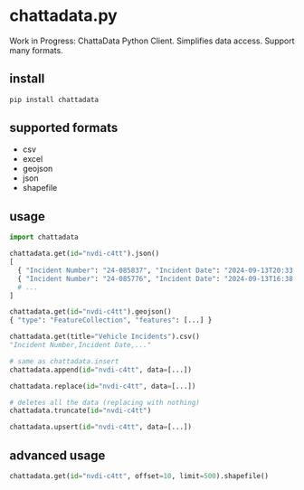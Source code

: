 # chattadata.py
Work in Progress: ChattaData Python Client.  Simplifies data access.  Support many formats.

## install
```sh
pip install chattadata
```

## supported formats
- csv
- excel
- geojson
- json
- shapefile

## usage
```python
import chattadata

chattadata.get(id="nvdi-c4tt").json()
[
  { "Incident Number": "24-085837", "Incident Date": "2024-09-13T20:33:00.000", ... },
  { "Incident Number": "24-085776", "Incident Date": "2024-09-13T16:38:00.000", ... }
  # ...
]

chattadata.get(id="nvdi-c4tt").geojson()
{ "type": "FeatureCollection", "features": [...] }

chattadata.get(title="Vehicle Incidents").csv()
"Incident Number,Incident Date,..."

# same as chattadata.insert
chattadata.append(id="nvdi-c4tt", data=[...])

chattadata.replace(id="nvdi-c4tt", data=[...])

# deletes all the data (replacing with nothing)
chattadata.truncate(id="nvdi-c4tt")

chattadata.upsert(id="nvdi-c4tt", data=[...])
```

## advanced usage
```py
chattadata.get(id="nvdi-c4tt", offset=10, limit=500).shapefile()
```
